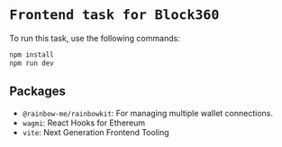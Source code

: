 # `Frontend task for Block360`

To run this task, use the following commands:

```bash
npm install
npm run dev
```

## Packages
- `@rainbow-me/rainbowkit`: For managing multiple wallet connections.
- `wagmi`: React Hooks for Ethereum
- `vite`: Next Generation Frontend Tooling